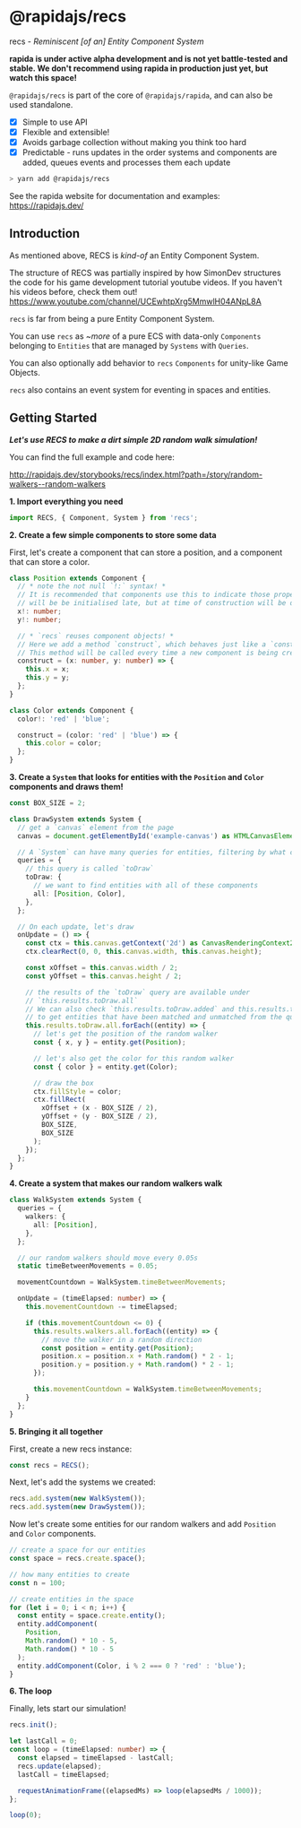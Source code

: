 # @rapidajs/recs

recs - *Reminiscent [of an] Entity Component System*

**rapida is under active alpha development and is not yet battle-tested and stable. We don't recommend using rapida in production just yet, but watch this space!**

`@rapidajs/recs` is part of the core of `@rapidajs/rapida`, and can also be used standalone.

- [x] Simple to use API
- [x] Flexible and extensible!
- [x] Avoids garbage collection without making you think too hard
- [x] Predictable - runs updates in the order systems and components are added, queues events and processes them each update

```bash
> yarn add @rapidajs/recs
```

See the rapida website for documentation and examples: https://rapidajs.dev/ 

## Introduction

As mentioned above, RECS is *kind-of* an Entity Component System.

The structure of RECS was partially inspired by how SimonDev structures the code for his game development tutorial youtube videos. If you haven't his videos before, check them out! https://www.youtube.com/channel/UCEwhtpXrg5MmwlH04ANpL8A

`recs` is far from being a pure Entity Component System.

You can use `recs` as *~more* of a pure ECS with data-only `Components` belonging to `Entities` that are managed by `Systems` with `Queries`.

You can also optionally add behavior to `recs` `Components` for unity-like Game Objects.

`recs` also contains an event system for eventing in spaces and entities.

## Getting Started

***Let's use RECS to make a dirt simple 2D random walk simulation!***

You can find the full example and code here:

http://rapidajs.dev/storybooks/recs/index.html?path=/story/random-walkers--random-walkers

**1. Import everything you need**

```ts
import RECS, { Component, System } from 'recs';
```

**2. Create a few simple components to store some data**

First, let's create a component that can store a position, and a component that can store a color.

```ts
class Position extends Component {
  // * note the not null `!:` syntax! *
  // It is recommended that components use this to indicate those properties
  // will be be initialised late, but at time of construction will be defined.
  x!: number;
  y!: number;

  // * `recs` reuses component objects! *
  // Here we add a method `construct`, which behaves just like a `constructor`.
  // This method will be called every time a new component is being created or re-used
  construct = (x: number, y: number) => {
    this.x = x;
    this.y = y;
  };
}

class Color extends Component {
  color!: 'red' | 'blue';

  construct = (color: 'red' | 'blue') => {
    this.color = color;
  };
}
```

**3. Create a `System` that looks for entities with the `Position` and `Color` components and draws them!**

```ts
const BOX_SIZE = 2;

class DrawSystem extends System {
  // get a `canvas` element from the page
  canvas = document.getElementById('example-canvas') as HTMLCanvasElement;

  // A `System` can have many queries for entities, filtering by what components they have
  queries = {
    // this query is called `toDraw`
    toDraw: {
      // we want to find entities with all of these components
      all: [Position, Color],
    },
  };

  // On each update, let's draw
  onUpdate = () => {
    const ctx = this.canvas.getContext('2d') as CanvasRenderingContext2D;
    ctx.clearRect(0, 0, this.canvas.width, this.canvas.height);

    const xOffset = this.canvas.width / 2;
    const yOffset = this.canvas.height / 2;

    // the results of the `toDraw` query are available under
    // `this.results.toDraw.all`
    // We can also check `this.results.toDraw.added` and this.results.toDraw.removed`
    // to get entities that have been matched and unmatched from the query
    this.results.toDraw.all.forEach((entity) => {
      // let's get the position of the random walker
      const { x, y } = entity.get(Position);

      // let's also get the color for this random walker
      const { color } = entity.get(Color);

      // draw the box
      ctx.fillStyle = color;
      ctx.fillRect(
        xOffset + (x - BOX_SIZE / 2),
        yOffset + (y - BOX_SIZE / 2),
        BOX_SIZE,
        BOX_SIZE
      );
    });
  };
}
```

**4. Create a system that makes our random walkers walk**

```ts
class WalkSystem extends System {
  queries = {
    walkers: {
      all: [Position],
    },
  };

  // our random walkers should move every 0.05s
  static timeBetweenMovements = 0.05;

  movementCountdown = WalkSystem.timeBetweenMovements;

  onUpdate = (timeElapsed: number) => {
    this.movementCountdown -= timeElapsed;

    if (this.movementCountdown <= 0) {
      this.results.walkers.all.forEach((entity) => {
        // move the walker in a random direction
        const position = entity.get(Position);
        position.x = position.x + Math.random() * 2 - 1;
        position.y = position.y + Math.random() * 2 - 1;
      });

      this.movementCountdown = WalkSystem.timeBetweenMovements;
    }
  };
}
```

**5. Bringing it all together**

First, create a new recs instance:

```ts
const recs = RECS();
```

Next, let's add the systems we created:

```ts
recs.add.system(new WalkSystem());
recs.add.system(new DrawSystem());
```

Now let's create some entities for our random walkers and add `Position` and `Color` components.

```ts
// create a space for our entities
const space = recs.create.space();

// how many entities to create
const n = 100;

// create entities in the space
for (let i = 0; i < n; i++) {
  const entity = space.create.entity();
  entity.addComponent(
    Position,
    Math.random() * 10 - 5,
    Math.random() * 10 - 5
  );
  entity.addComponent(Color, i % 2 === 0 ? 'red' : 'blue');
}
```

**6. The loop**

Finally, lets start our simulation!

```ts
recs.init();

let lastCall = 0;
const loop = (timeElapsed: number) => {
  const elapsed = timeElapsed - lastCall;
  recs.update(elapsed);
  lastCall = timeElapsed;

  requestAnimationFrame((elapsedMs) => loop(elapsedMs / 1000));
};

loop(0);
```

